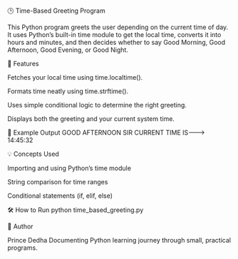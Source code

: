 🕒 Time-Based Greeting Program

This Python program greets the user depending on the current time of day.
It uses Python’s built-in time module to get the local time, converts it into hours and minutes, and then decides whether to say Good Morning, Good Afternoon, Good Evening, or Good Night.

🧠 Features

Fetches your local time using time.localtime().

Formats time neatly using time.strftime().

Uses simple conditional logic to determine the right greeting.

Displays both the greeting and your current system time.

🧩 Example Output
GOOD AFTERNOON SIR
CURRENT TIME IS--->  14:45:32

💡 Concepts Used

Importing and using Python’s time module

String comparison for time ranges

Conditional statements (if, elif, else)

🛠 How to Run
python time_based_greeting.py

🧾 Author

Prince Dedha
Documenting Python learning journey through small, practical programs.